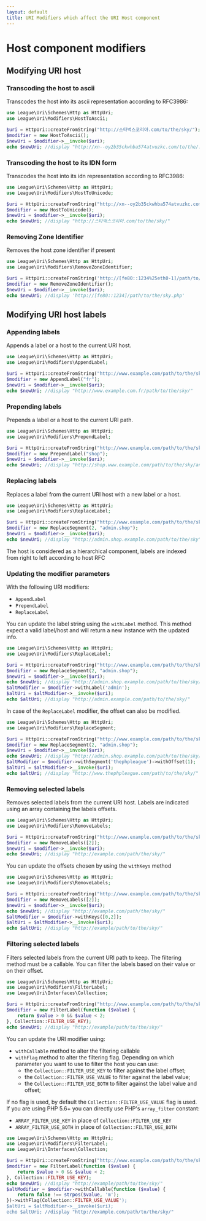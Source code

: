 ```yaml
---
layout: default
title: URI Modifiers which affect the URI Host component
---
```


# Host component modifiers

## Modifying URI host

### Transcoding the host to ascii

Transcodes the host into its ascii representation according to RFC3986:

~~~php
use League\Uri\Schemes\Http as HttpUri;
use League\Uri\Modifiers\HostToAscii;

$uri = HttpUri::createFromString("http://스타벅스코리아.com/to/the/sky/");
$modifier = new HostToAscii();
$newUri = $modifier->__invoke($uri);
echo $newUri; //display "http://xn--oy2b35ckwhba574atvuzkc.com/to/the/./sky/"
~~~

### Transcoding the host to its IDN form

Transcodes the host into its idn representation according to RFC3986:

~~~php
use League\Uri\Schemes\Http as HttpUri;
use League\Uri\Modifiers\HostToUnicode;

$uri = HttpUri::createFromString("http://xn--oy2b35ckwhba574atvuzkc.com/to/the/./sky/");
$modifier = new HostToUnicode();
$newUri = $modifier->__invoke($uri);
echo $newUri; //display "http://스타벅스코리아.com/to/the/sky/"
~~~

### Removing Zone Identifier

Removes the host zone identifier if present

~~~php
use League\Uri\Schemes\Http as HttpUri;
use League\Uri\Modifiers\RemoveZoneIdentifier;

$uri = HttpUri::createFromString('http://[fe80::1234%25eth0-1]/path/to/the/sky.php');
$modifier = new RemoveZoneIdentifier();
$newUri = $modifier->__invoke($uri);
echo $newUri; //display 'http://[fe80::1234]/path/to/the/sky.php'
~~~

## Modifying URI host labels

### Appending labels

Appends a label or a host to the current URI host.

~~~php
use League\Uri\Schemes\Http as HttpUri;
use League\Uri\Modifiers\AppendLabel;

$uri = HttpUri::createFromString("http://www.example.com/path/to/the/sky/");
$modifier = new AppendLabel("fr");
$newUri = $modifier->__invoke($uri);
echo $newUri; //display "http://www.example.com.fr/path/to/the/sky/"
~~~

### Prepending labels

Prepends a label or a host to the current URI path.

~~~php
use League\Uri\Schemes\Http as HttpUri;
use League\Uri\Modifiers\PrependLabel;

$uri = HttpUri::createFromString("http://www.example.com/path/to/the/sky/");
$modifier = new PrependLabel("shop");
$newUri = $modifier->__invoke($uri);
echo $newUri; //display "http://shop.www.example.com/path/to/the/sky/and/above"
~~~

### Replacing labels

Replaces a label from the current URI host with a new label or a host.

~~~php
use League\Uri\Schemes\Http as HttpUri;
use League\Uri\Modifiers\ReplaceLabel;

$uri = HttpUri::createFromString("http://www.example.com/path/to/the/sky/");
$modifier = new ReplaceSegment(2, "admin.shop");
$newUri = $modifier->__invoke($uri);
echo $newUri; //display "http://admin.shop.example.com/path/to/the/sky"
~~~

<p class="message-notice">The host is considered as a hierarchical component, labels are indexed from right to left according to host RFC</p>

### Updating the modifier parameters

With the following URI modifiers:

- `AppendLabel`
- `PrependLabel`
- `ReplaceLabel`

You can update the label string using the `withLabel` method.
This method expect a valid label/host and will return a new instance with the updated info.

~~~php
use League\Uri\Schemes\Http as HttpUri;
use League\Uri\Modifiers\ReplaceLabel;

$uri = HttpUri::createFromString("http://www.example.com/path/to/the/sky/");
$modifier = new ReplaceSegment(2, "admin.shop");
$newUri = $modifier->__invoke($uri);
echo $newUri; //display "http://admin.shop.example.com/path/to/the/sky/"
$altModifier = $modifier->withLabel('admin');
$altUri = $altModifier->__invoke($uri);
echo $altUri; //display "http://admin.example.com/path/to/the/sky/"
~~~

In case of the `ReplaceLabel` modifier, the offset can also be modified.

~~~php
use League\Uri\Schemes\Http as HttpUri;
use League\Uri\Modifiers\ReplaceSegment;

$uri = HttpUri::createFromString("http://www.example.com/path/to/the/sky/");
$modifier = new ReplaceSegment(2, "admin.shop");
$newUri = $modifier->__invoke($uri);
echo $newUri; //display "http://admin.shop.example.com/path/to/the/sky/"
$altModifier = $modifier->withSegment('thephpleague')->withOffset(1);
$altUri = $altModifier->__invoke($uri);
echo $altUri; //display "http://www.thephpleague.com/path/to/the/sky/"
~~~

### Removing selected labels

Removes selected labels from the current URI host. Labels are indicated using an array containing the labels offsets.

~~~php
use League\Uri\Schemes\Http as HttpUri;
use League\Uri\Modifiers\RemoveLabels;

$uri = HttpUri::createFromString("http://www.example.com/path/to/the/sky/");
$modifier = new RemoveLabels([2]);
$newUri = $modifier->__invoke($uri);
echo $newUri; //display "http://example.com/path/the/sky/"
~~~

You can update the offsets chosen by using the `withKeys` method

~~~php
use League\Uri\Schemes\Http as HttpUri;
use League\Uri\Modifiers\RemoveLabels;

$uri = HttpUri::createFromString("http://www.example.com/path/to/the/sky/");
$modifier = new RemoveLabels([2]);
$newUri = $modifier->__invoke($uri);
echo $newUri; //display "http://example.com/path/the/sky/"
$altModifier = $modifier->withKeys([0,2]);
$altUri = $altModifier->__invoke($uri);
echo $altUri; //display "http://example/path/to/the/sky/"
~~~

### Filtering selected labels

Filters selected labels from the current URI path to keep. The filtering method must be a callable. You can filter the labels based on their value or on their offset.

~~~php
use League\Uri\Schemes\Http as HttpUri;
use League\Uri\Modifiers\FilterLabel;
use League\Uri\Interfaces\Collection;

$uri = HttpUri::createFromString("http://www.example.com/path/to/the/sky/");
$modifier = new FilterLabel(function ($value) {
    return $value > 0 && $value < 2;
}, Collection::FILTER_USE_KEY);
echo $newUri; //display "http://example/path/to/the/sky/"
~~~

You can update the URI modifier using:

- `withCallable` method to alter the filtering callable
- `withFlag` method to alter the filtering flag. Depending on which parameter you want to use to filter the host you can use:
	- the `Collection::FILTER_USE_KEY` to filter against the label offset;
	- the `Collection::FILTER_USE_VALUE` to filter against the label value;
	- the `Collection::FILTER_USE_BOTH` to filter against the label value and offset;

If no flag is used, by default the `Collection::FILTER_USE_VALUE` flag is used.
If you are using PHP 5.6+ you can directly use PHP's `array_filter` constant:

- `ARRAY_FILTER_USE_KEY` in place of `Collection::FILTER_USE_KEY`
- `ARRAY_FILTER_USE_BOTH` in place of `Collection::FILTER_USE_BOTH`

~~~php
use League\Uri\Schemes\Http as HttpUri;
use League\Uri\Modifiers\FilterLabel;
use League\Uri\Interfaces\Collection;

$uri = HttpUri::createFromString("http://www.example.com/path/to/the/sky/");
$modifier = new FilterLabel(function ($value) {
    return $value > 0 && $value < 2;
}, Collection::FILTER_USE_KEY);
echo $newUri; //display "http://example/path/to/the/sky/"
$altModifier = $modifier->withCallable(function ($value) {
    return false !== strpos($value, 'm');
})->withFlag(Collection::FILTER_USE_VALUE');
$altUri = $altModifier->__invoke($uri);
echo $altUri; //display "http://example.com/path/to/the/sky/"
~~~